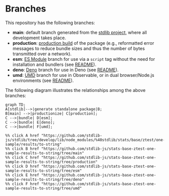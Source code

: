 <!--

@license Apache-2.0

Copyright (c) 2022 The Stdlib Authors.

Licensed under the Apache License, Version 2.0 (the "License");
you may not use this file except in compliance with the License.
You may obtain a copy of the License at

    http://www.apache.org/licenses/LICENSE-2.0

Unless required by applicable law or agreed to in writing, software
distributed under the License is distributed on an "AS IS" BASIS,
WITHOUT WARRANTIES OR CONDITIONS OF ANY KIND, either express or implied.
See the License for the specific language governing permissions and
limitations under the License.

-->

# Branches

This repository has the following branches:

-   **main**: default branch generated from the [stdlib project][stdlib-url], where all development takes place.
-   **production**: [production build][production-url] of the package (e.g., reformatted error messages to reduce bundle sizes and thus the number of bytes transmitted over a network).
-   **esm**: [ES Module][esm-url] branch for use via a `script` tag without the need for installation and bundlers (see [README][esm-readme]).
-   **deno**: [Deno][deno-url] branch for use in Deno (see [README][deno-readme]).
-   **umd**: [UMD][umd-url] branch for use in Observable, or in dual browser/Node.js environments (see [README][umd-readme]).

The following diagram illustrates the relationships among the above branches:

```mermaid
graph TD;
A[stdlib]-->|generate standalone package|B;
B[main] -->|productionize| C[production];
C -->|bundle| D[esm];
C -->|bundle| E[deno];
C -->|bundle| F[umd];

%% click A href "https://github.com/stdlib-js/stdlib/tree/develop/lib/node_modules/%40stdlib/stats/base/ztest/one-sample/results/to-string"
%% click B href "https://github.com/stdlib-js/stats-base-ztest-one-sample-results-to-string/tree/main"
%% click C href "https://github.com/stdlib-js/stats-base-ztest-one-sample-results-to-string/tree/production"
%% click D href "https://github.com/stdlib-js/stats-base-ztest-one-sample-results-to-string/tree/esm"
%% click E href "https://github.com/stdlib-js/stats-base-ztest-one-sample-results-to-string/tree/deno"
%% click F href "https://github.com/stdlib-js/stats-base-ztest-one-sample-results-to-string/tree/umd"
```

[stdlib-url]: https://github.com/stdlib-js/stdlib/tree/develop/lib/node_modules/%40stdlib/stats/base/ztest/one-sample/results/to-string
[production-url]: https://github.com/stdlib-js/stats-base-ztest-one-sample-results-to-string/tree/production
[deno-url]: https://github.com/stdlib-js/stats-base-ztest-one-sample-results-to-string/tree/deno
[deno-readme]: https://github.com/stdlib-js/stats-base-ztest-one-sample-results-to-string/blob/deno/README.md
[umd-url]: https://github.com/stdlib-js/stats-base-ztest-one-sample-results-to-string/tree/umd
[umd-readme]: https://github.com/stdlib-js/stats-base-ztest-one-sample-results-to-string/blob/umd/README.md
[esm-url]: https://github.com/stdlib-js/stats-base-ztest-one-sample-results-to-string/tree/esm
[esm-readme]: https://github.com/stdlib-js/stats-base-ztest-one-sample-results-to-string/blob/esm/README.md